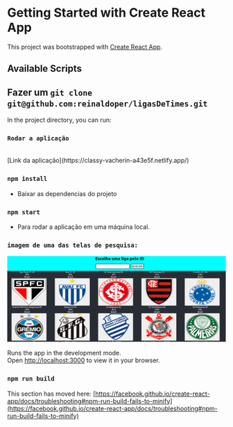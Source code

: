 # Getting Started with Create React App

This project was bootstrapped with [Create React App](https://github.com/facebook/create-react-app).

## Available Scripts
## Fazer um `git clone git@github.com:reinaldoper/ligasDeTimes.git`

In the project directory, you can run:
### `Rodar a aplicação`
</br>
[Link da aplicação](https://classy-vacherin-a43e5f.netlify.app/)
 
 ### `npm install`
- Baixar as dependencias do projeto

### `npm start`
- Para rodar a aplicação em uma máquina local.

### `imagem de uma das telas de pesquisa:`
<img src="src/times.png" alt="image"/>
</br>

Runs the app in the development mode.\
Open [http://localhost:3000](http://localhost:3000) to view it in your browser.



### `npm run build`

This section has moved here: [https://facebook.github.io/create-react-app/docs/troubleshooting#npm-run-build-fails-to-minify](https://facebook.github.io/create-react-app/docs/troubleshooting#npm-run-build-fails-to-minify)

